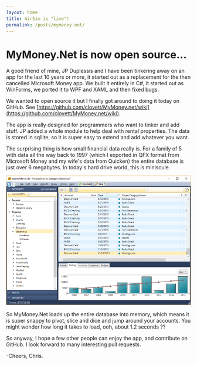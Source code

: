 ```yaml
---
layout: home
title: AirSim is "live"!
permalink: /posts/mymoney.net/
---
```


# MyMoney.Net is now open source...

A good friend of mine, JP Duplessis and I have been tinkering away on an app for the last 10 years or more, it started out as a replacement for the then cancelled Microsoft Money app.  We built it entirely in C#, it started out as WinForms, we ported it to WPF and XAML and then fixed bugs.

We wanted to open source it but I finally got around to doing it today on GitHub.  See [https://github.com/clovett/MyMoney.net/wiki](https://github.com/clovett/MyMoney.net/wiki).

The app is really designed for programmers who want to tinker and add stuff.  JP added a whole module to help deal with rental properties.  The data is stored in sqllite, so it is super easy to extend and add whatever you want.

The surprising thing is how small financial data really is.  For a family of 5 with data all the way back to 1997 (which I exported in QFX format from Microsoft Money and my wife's data from Quicken) the entire database is just over 6 megabytes.   In today's hard drive world, this is miniscule.

![home](Home1.png)

So MyMoney.Net loads up the entire database into memory, which means it is super snappy to pivot, slice and dice and jump around your accounts.  You might wonder how long it takes to load, ooh, about 1.2 seconds ??

So anyway, I hope a few other people can enjoy the app, and contribute on GitHub.  I look forward to many interesting pull requests.

-Cheers,
Chris.